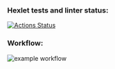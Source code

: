 ### Hexlet tests and linter status:
[![Actions Status](https://github.com/Tatyana-js/frontend-project-46/actions/workflows/hexlet-check.yml/badge.svg)](https://github.com/Tatyana-js/frontend-project-46/actions)

### Workflow:
![example workflow](https://github.com/Tatyana-js/frontend-project-46/actions)
